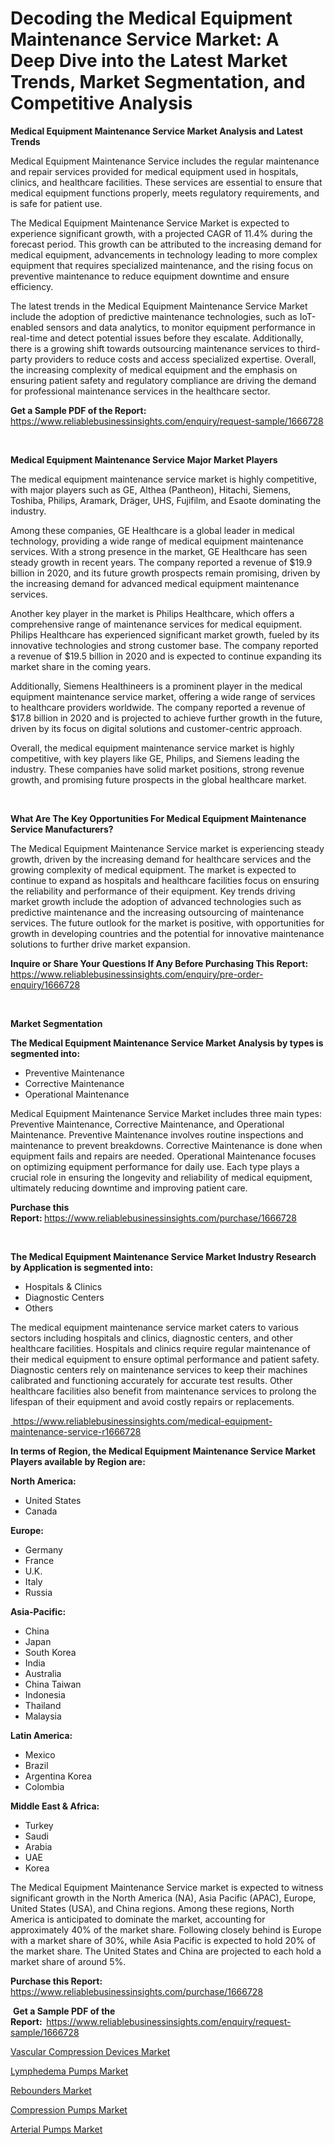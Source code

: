 <p><h1>Decoding the Medical Equipment Maintenance Service Market: A Deep Dive into the Latest Market Trends, Market Segmentation, and Competitive Analysis</h1></p><p><strong>Medical Equipment Maintenance Service Market Analysis and Latest Trends</strong></p>
<p><p>Medical Equipment Maintenance Service includes the regular maintenance and repair services provided for medical equipment used in hospitals, clinics, and healthcare facilities. These services are essential to ensure that medical equipment functions properly, meets regulatory requirements, and is safe for patient use.</p><p>The Medical Equipment Maintenance Service Market is expected to experience significant growth, with a projected CAGR of 11.4% during the forecast period. This growth can be attributed to the increasing demand for medical equipment, advancements in technology leading to more complex equipment that requires specialized maintenance, and the rising focus on preventive maintenance to reduce equipment downtime and ensure efficiency.</p><p>The latest trends in the Medical Equipment Maintenance Service Market include the adoption of predictive maintenance technologies, such as IoT-enabled sensors and data analytics, to monitor equipment performance in real-time and detect potential issues before they escalate. Additionally, there is a growing shift towards outsourcing maintenance services to third-party providers to reduce costs and access specialized expertise. Overall, the increasing complexity of medical equipment and the emphasis on ensuring patient safety and regulatory compliance are driving the demand for professional maintenance services in the healthcare sector.</p></p>
<p><strong>Get a Sample PDF of the Report:&nbsp;</strong> <a href="https://www.reliablebusinessinsights.com/enquiry/request-sample/1666728">https://www.reliablebusinessinsights.com/enquiry/request-sample/1666728</a></p>
<p>&nbsp;</p>
<p><strong>Medical Equipment Maintenance Service Major Market Players</strong></p>
<p><p>The medical equipment maintenance service market is highly competitive, with major players such as GE, Althea (Pantheon), Hitachi, Siemens, Toshiba, Philips, Aramark, Dräger, UHS, Fujifilm, and Esaote dominating the industry.</p><p>Among these companies, GE Healthcare is a global leader in medical technology, providing a wide range of medical equipment maintenance services. With a strong presence in the market, GE Healthcare has seen steady growth in recent years. The company reported a revenue of $19.9 billion in 2020, and its future growth prospects remain promising, driven by the increasing demand for advanced medical equipment maintenance services.</p><p>Another key player in the market is Philips Healthcare, which offers a comprehensive range of maintenance services for medical equipment. Philips Healthcare has experienced significant market growth, fueled by its innovative technologies and strong customer base. The company reported a revenue of $19.5 billion in 2020 and is expected to continue expanding its market share in the coming years.</p><p>Additionally, Siemens Healthineers is a prominent player in the medical equipment maintenance service market, offering a wide range of services to healthcare providers worldwide. The company reported a revenue of $17.8 billion in 2020 and is projected to achieve further growth in the future, driven by its focus on digital solutions and customer-centric approach.</p><p>Overall, the medical equipment maintenance service market is highly competitive, with key players like GE, Philips, and Siemens leading the industry. These companies have solid market positions, strong revenue growth, and promising future prospects in the global healthcare market.</p></p>
<p>&nbsp;</p>
<p><strong>What Are The Key Opportunities For Medical Equipment Maintenance Service Manufacturers?</strong></p>
<p><p>The Medical Equipment Maintenance Service market is experiencing steady growth, driven by the increasing demand for healthcare services and the growing complexity of medical equipment. The market is expected to continue to expand as hospitals and healthcare facilities focus on ensuring the reliability and performance of their equipment. Key trends driving market growth include the adoption of advanced technologies such as predictive maintenance and the increasing outsourcing of maintenance services. The future outlook for the market is positive, with opportunities for growth in developing countries and the potential for innovative maintenance solutions to further drive market expansion.</p></p>
<p><strong>Inquire or Share Your Questions If Any Before Purchasing This Report:</strong> <a href="https://www.reliablebusinessinsights.com/enquiry/pre-order-enquiry/1666728">https://www.reliablebusinessinsights.com/enquiry/pre-order-enquiry/1666728</a></p>
<p>&nbsp;</p>
<p><strong>Market Segmentation</strong></p>
<p><strong>The Medical Equipment Maintenance Service Market Analysis by types is segmented into:</strong></p>
<p><ul><li>Preventive Maintenance</li><li>Corrective Maintenance</li><li>Operational Maintenance</li></ul></p>
<p><p>Medical Equipment Maintenance Service Market includes three main types: Preventive Maintenance, Corrective Maintenance, and Operational Maintenance. Preventive Maintenance involves routine inspections and maintenance to prevent breakdowns. Corrective Maintenance is done when equipment fails and repairs are needed. Operational Maintenance focuses on optimizing equipment performance for daily use. Each type plays a crucial role in ensuring the longevity and reliability of medical equipment, ultimately reducing downtime and improving patient care.</p></p>
<p><strong>Purchase this Report:&nbsp;</strong><a href="https://www.reliablebusinessinsights.com/purchase/1666728">https://www.reliablebusinessinsights.com/purchase/1666728</a></p>
<p>&nbsp;</p>
<p><strong>The Medical Equipment Maintenance Service Market Industry Research by Application is segmented into:</strong></p>
<p><ul><li>Hospitals & Clinics</li><li>Diagnostic Centers</li><li>Others</li></ul></p>
<p><p>The medical equipment maintenance service market caters to various sectors including hospitals and clinics, diagnostic centers, and other healthcare facilities. Hospitals and clinics require regular maintenance of their medical equipment to ensure optimal performance and patient safety. Diagnostic centers rely on maintenance services to keep their machines calibrated and functioning accurately for accurate test results. Other healthcare facilities also benefit from maintenance services to prolong the lifespan of their equipment and avoid costly repairs or replacements.</p></p>
<p><a href="https://www.reliablebusinessinsights.com/medical-equipment-maintenance-service-r1666728">&nbsp;https://www.reliablebusinessinsights.com/medical-equipment-maintenance-service-r1666728</a></p>
<p><strong>In terms of Region, the Medical Equipment Maintenance Service Market Players available by Region are:</strong></p>
<p>
    <p> <strong> North America: </strong>
        <ul>
            <li>United States</li>
            <li>Canada</li>
        </ul>
        </p> 
    <p> <strong> Europe: </strong>
        <ul>
            <li>Germany</li>
            <li>France</li>
            <li>U.K.</li>
            <li>Italy</li>
            <li>Russia</li>
        </ul>
        </p> 
    <p> <strong> Asia-Pacific: </strong>
        <ul>
            <li>China</li>
            <li>Japan</li>
            <li>South Korea</li>
            <li>India</li>
            <li>Australia</li>
            <li>China Taiwan</li>
            <li>Indonesia</li>
            <li>Thailand</li>
            <li>Malaysia</li>
        </ul>
        </p> 
    <p> <strong> Latin America: </strong>
        <ul>
            <li>Mexico</li>
            <li>Brazil</li>
            <li>Argentina Korea</li>
            <li>Colombia</li>
        </ul>
        </p> 
    <p> <strong> Middle East & Africa: </strong>
        <ul>
            <li>Turkey</li>
            <li>Saudi</li>
            <li>Arabia</li>
            <li>UAE</li>
            <li>Korea</li>
        </ul>
    </p>
    </p>
<p><p>The Medical Equipment Maintenance Service market is expected to witness significant growth in the North America (NA), Asia Pacific (APAC), Europe, United States (USA), and China regions. Among these regions, North America is anticipated to dominate the market, accounting for approximately 40% of the market share. Following closely behind is Europe with a market share of 30%, while Asia Pacific is expected to hold 20% of the market share. The United States and China are projected to each hold a market share of around 5%.</p></p>
<p><strong>Purchase this Report: </strong><a href="https://www.reliablebusinessinsights.com/purchase/1666728">https://www.reliablebusinessinsights.com/purchase/1666728</a></p>
<p>&nbsp;<strong>Get a Sample PDF of the Report:&nbsp;&nbsp;</strong><a href="https://www.reliablebusinessinsights.com/enquiry/request-sample/1666728">https://www.reliablebusinessinsights.com/enquiry/request-sample/1666728</a></p>
<p><strong></strong></p>
<p><p><a href="https://github.com/globismark/Market-Research-Report-List-4/blob/main/vascular-compression-devices-market.md">Vascular Compression Devices Market</a></p><p><a href="https://github.com/NorbertYates/Market-Research-Report-List-6/blob/main/lymphedema-pumps-market.md">Lymphedema Pumps Market</a></p><p><a href="https://github.com/ranaacryptoaddmin/Market-Research-Report-List-1/blob/main/rebounders-market.md">Rebounders Market</a></p><p><a href="https://github.com/prosalinda88/Market-Research-Report-List-6/blob/main/compression-pumps-market.md">Compression Pumps Market</a></p><p><a href="https://github.com/susanjprice2023/Market-Research-Report-List-2/blob/main/arterial-pumps-market.md">Arterial Pumps Market</a></p></p>